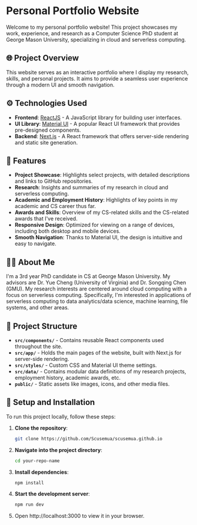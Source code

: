 # Personal Portfolio Website

Welcome to my personal portfolio website! This project showcases my work, experience, and research as a Computer Science PhD student at George Mason University, specializing in cloud and serverless computing.

## 🌐 Project Overview

This website serves as an interactive portfolio where I display my research, skills, and personal projects. It aims to provide a seamless user experience through a modern UI and smooth navigation.

## ⚙️ Technologies Used

- **Frontend**: [ReactJS](https://reactjs.org/) - A JavaScript library for building user interfaces.
- **UI Library**: [Material UI](https://mui.com/) - A popular React UI framework that provides pre-designed components.
- **Backend**: [Next.js](https://nextjs.org/) - A React framework that offers server-side rendering and static site generation.

## 🚀 Features

- **Project Showcase**: Highlights select projects, with detailed descriptions and links to GitHub repositories.
- **Research**: Insights and summaries of my research in cloud and serverless computing.
- **Academic and Employment History**: Highlights of key points in my academic and CS career thus far.
- **Awards and Skills**: Overview of my CS-related skills and the CS-related awards that I've received.
- **Responsive Design**: Optimized for viewing on a range of devices, including both desktop and mobile devices.
- **Smooth Navigation**: Thanks to Material UI, the design is intuitive and easy to navigate.

## 👨‍💻 About Me

I'm a 3rd year PhD candidate in CS at George Mason University. My advisors are Dr. Yue Cheng (University of Virginia) and Dr. Songqing Chen (GMU). My research interests are centered around cloud computing with a focus on serverless computing. Specifically, I'm interested in applications of serverless computing to data analytics/data science, machine learning, file systems, and other areas.

## 📂 Project Structure

- **`src/components/`** - Contains reusable React components used throughout the site.
- **`src/app/`** - Holds the main pages of the website, built with Next.js for server-side rendering.
- **`src/styles/`** - Custom CSS and Material UI theme settings.
- **`src/data/`** - Contains modular data definitions of my research projects, employment history, academic awards, etc.
- **`public/`** - Static assets like images, icons, and other media files.

## 🔧 Setup and Installation

To run this project locally, follow these steps:

1. **Clone the repository**:
   ```bash
   git clone https://github.com/Scusemua/scusemua.github.io
    ```

2. **Navigate into the project directory**:
    ``` bash
    cd your-repo-name
    ```

3. **Install dependencies**:
    ``` bash
    npm install
    ```

4. **Start the development server**:
    ``` bash
    npm run dev
    ```

5. Open http://localhost:3000 to view it in your browser.
